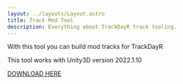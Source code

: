 ```yaml
---
layout: ../layouts/Layout.astro
title: Track Mod Tool
description: Everything about TrackDayR track tooling.
---
```


With this tool you can build mod tracks for TrackDayR

This tool works with Unity3D version 2022.1.10

[DOWNLOAD HERE](https://trackdayr-mods.com/download/track-mod-tool/?wpdmdl=897&refresh=6457a77f99b271683466111)
